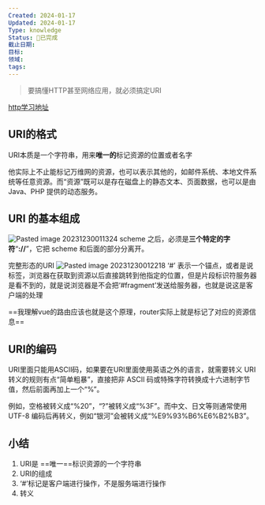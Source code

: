 ```yaml
---
Created: 2024-01-17
Updated: 2024-01-17
Type: knowledge
Status: 🎃已完成
截止日期: 
目标: 
领域: 
tags:
---
```



> 要搞懂HTTP甚至网络应用，就必须搞定URI

[http学习地址](https://learn.lianglianglee.com/%E4%B8%93%E6%A0%8F/%E9%80%8F%E8%A7%86HTTP%E5%8D%8F%E8%AE%AE/11%20%20%E4%BD%A0%E8%83%BD%E5%86%99%E5%87%BA%E6%AD%A3%E7%A1%AE%E7%9A%84%E7%BD%91%E5%9D%80%E5%90%97%EF%BC%9F.md)
## URI的格式

URI本质是一个字符串，用来**唯一的**标记资源的位置或者名字

他实际上不止能标记万维网的资源，也可以表示其他的，如邮件系统、本地文件系统等任意资源。而“资源”既可以是存在磁盘上的静态文本、页面数据，也可以是由 Java、PHP 提供的动态服务。

## URI 的基本组成

![Pasted image 20231230011324](https://obsidian-pic-1317906728.cos.ap-nanjing.myqcloud.com/obsidian/Pasted%20image%2020231230011324.png)
scheme 之后，必须是**三个特定的字符**“**://**”，它把 scheme 和后面的部分分离开。

完整形态的URI
![Pasted image 20231230012218](https://obsidian-pic-1317906728.cos.ap-nanjing.myqcloud.com/obsidian/Pasted%20image%2020231230012218.png)
‘#’ 表示一个锚点，或者是说标签，浏览器在获取到资源以后直接跳转到他指定的位置，但是片段标识符服务器是看不到的，就是说浏览器是不会把‘#fragment’发送给服务器，也就是说这是客户端的处理

==我理解vue的路由应该也就是这个原理，router实际上就是标记了对应的资源信息==

## URI的编码
URI里面只能用ASCII码，如果要在URI里面使用英语之外的语言，就需要转义
URI 转义的规则有点“简单粗暴”，直接把非 ASCII 码或特殊字符转换成十六进制字节值，然后前面再加上一个“%”。

例如，空格被转义成“%20”，“?”被转义成“%3F”。而中文、日文等则通常使用 UTF-8 编码后再转义，例如“银河”会被转义成“%E9%93%B6%E6%B2%B3”。

## 小结
 1. URI是 ==唯一==标识资源的一个字符串
 2. URI的组成
 3. ‘#’标记是客户端进行操作，不是服务端进行操作
 4. 转义